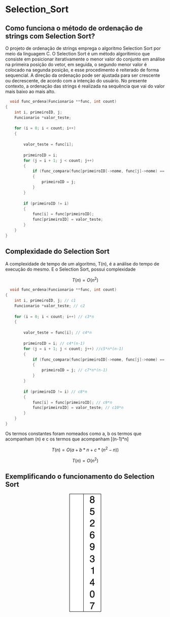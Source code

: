 # Selection_Sort

## Como funciona o método de ordenação de strings com Selection Sort? 

O projeto de ordenação de strings emprega o algoritmo Selection Sort por meio da linguagem C. O Selection Sort é um método algorítimico que consiste em posicionar iterativamente o menor valor do conjunto em análise na primeira posição do vetor, em seguida, o segundo menor valor é colocado na segunda posição, e esse procedimento é reiterado de forma sequencial. A direção da ordenação pode ser ajustada para ser crescente ou decrescente, de acordo com a intenção do usuário. No presente contexto, a ordenação das strings é realizada na sequência que vai do valor mais baixo ao mais alto. 

```c
  void func_ordena(Funcionario **func, int count)
{
    int i, primeiroID, j;
    Funcionario *valor_teste;

    for (i = 0; i < count; i++)
    {

        valor_teste = func[i]; 

        primeiroID = i;
        for (j = i + 1; j < count; j++)
        {
            if (func_compara(func[primeiroID]->nome, func[j]->nome) == 1)
            {
                primeiroID = j;
            }
        }

        if (primeiroID != i)
        {
            func[i] = func[primeiroID];
            func[primeiroID] = valor_teste;
        }
    }
}

```
## Complexidade do Selection Sort

A complexidade de tempo de um algoritmo, T(n), é a análise do tempo de execução do mesmo. E o Selection Sort, possui complexidade 

$$ 
T(n) = O (n^2) 
$$

```c
  void func_ordena(Funcionario **func, int count)
{
    int i, primeiroID, j; // c1
    Funcionario *valor_teste; // c2

    for (i = 0; i < count; i++) // c3*n
    {

        valor_teste = func[i]; // c4*n

        primeiroID = i; // c4*(n-1)
        for (j = i + 1; j < count; j++) //c5*n*(n-1)
        {
            if (func_compara(func[primeiroID]->nome, func[j]->nome) == 1) // c6*n*(n-1)
            {
                primeiroID = j; // c7*n*(n-1)
            }
        }

        if (primeiroID != i) // c8*n
        {
            func[i] = func[primeiroID]; // c9*n
            func[primeiroID] = valor_teste; // c10*n
        }
    }
}

```
Os termos constantes foram nomeados como a, b os termos que acompanham (n) e c os termos que acompanham [(n-1)*n]

$$T(n) = O(a + b*n + c*(n^2-n))$$

$$T(n) = O(n^2)$$

## Exemplificando o funcionamento do Selection Sort 
<p align="center">
 <img src="selection-sort-animation.gif"/>
</p>
